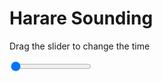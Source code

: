 <h1>Harare Sounding</h1>
<p>Drag the slider to change the time</p>

<div class="slidecontainer">
<input oninput='setImage(this)' class="slider" type="range" min="0" max="2" value="0" step="1" />
<img id='img'/>
</div>

<script>
var img = document.getElementById('img');
var img_array = ['/assets/images/skwt/skd_harare_wrfout_d01_2020-07-17_12:00:00.png',
'/assets/images/skwt/skd_harare_wrfout_d01_2020-07-17_18:00:00.png',];
function setImage(obj)
{
        var value = obj.value;
        img.src = img_array[value];

}
</script>

